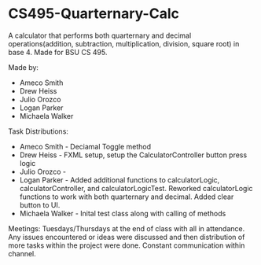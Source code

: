 # CS495-Quarternary-Calc

A calculator that performs both quarternary and decimal operations(addition, subtraction, multiplication, division, square root) in base 4.
Made for BSU CS 495.

Made by:
* Ameco Smith
* Drew Heiss
* Julio Orozco
* Logan Parker
* Michaela Walker

Task Distributions:
* Ameco Smith - Deciamal Toggle method 
* Drew Heiss - FXML setup, setup the CalculatorController button press logic
* Julio Orozco -
* Logan Parker - Added additional functions to calculatorLogic, calculatorController, and calculatorLogicTest. Reworked calculatorLogic functions to work with both quarternary and decimal. Added clear button to UI.
* Michaela Walker - Inital test class along with calling of methods

Meetings:
Tuesdays/Thursdays at the end of class with all in attendance. Any issues encountered or ideas were discussed and then distribution of more tasks within the project were done. Constant communication within channel.
